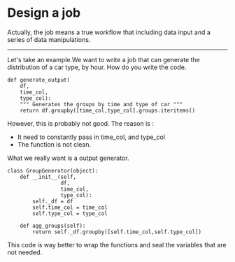 # Design a job

Actually, the job means a true workflow that including data input and a series of
data manipulations.

***

Let's take an example.We want to write a job that can generate the distribution of a car type, by hour.
How do you write the code.

```
def generate_output(
    df,
    time_col,
    type_col):
    """ Generates the groups by time and type of car """
    return df.groupby([time_col,type_col].groups.iteritems()

```
However, this is probably not good.
The reason is :

* It need to constantly pass in time_col, and type_col
* The function is not clean.

What we really want is a output generator.

```
class GroupGenerator(object):
    def __init__(self,
                 df,
                 time_col,
                 type_col):
        self._df = df
        self.time_col = time_col
        self.type_col = type_col

    def agg_groups(self):
        return self._df.groupby([self.time_col,self.type_col])

```

This code is way better to wrap the functions and seal the variables that are not needed.





